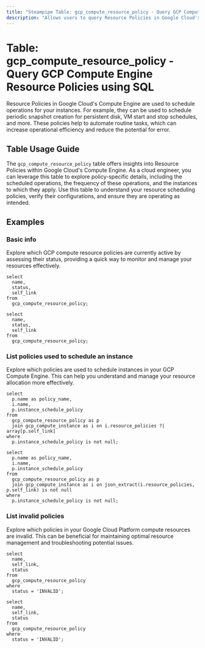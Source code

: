 ```yaml
---
title: "Steampipe Table: gcp_compute_resource_policy - Query GCP Compute Engine Resource Policies using SQL"
description: "Allows users to query Resource Policies in Google Cloud's Compute Engine, providing insights into the rules that schedule disk snapshot and VM operations."
---
```


# Table: gcp_compute_resource_policy - Query GCP Compute Engine Resource Policies using SQL

Resource Policies in Google Cloud's Compute Engine are used to schedule operations for your instances. For example, they can be used to schedule periodic snapshot creation for persistent disk, VM start and stop schedules, and more. These policies help to automate routine tasks, which can increase operational efficiency and reduce the potential for error.

## Table Usage Guide

The `gcp_compute_resource_policy` table offers insights into Resource Policies within Google Cloud's Compute Engine. As a cloud engineer, you can leverage this table to explore policy-specific details, including the scheduled operations, the frequency of these operations, and the instances to which they apply. Use this table to understand your resource scheduling policies, verify their configurations, and ensure they are operating as intended.

## Examples

### Basic info
Explore which GCP compute resource policies are currently active by assessing their status, providing a quick way to monitor and manage your resources effectively.

```sql+postgres
select
  name,
  status,
  self_link
from
  gcp_compute_resource_policy;
```

```sql+sqlite
select
  name,
  status,
  self_link
from
  gcp_compute_resource_policy;
```

### List policies used to schedule an instance
Explore which policies are used to schedule instances in your GCP Compute Engine. This can help you understand and manage your resource allocation more effectively.

```sql+postgres
select
  p.name as policy_name,
  i.name,
  p.instance_schedule_policy
from
  gcp_compute_resource_policy as p
  join gcp_compute_instance as i on i.resource_policies ?| array[p.self_link]
where
  p.instance_schedule_policy is not null;
```

```sql+sqlite
select
  p.name as policy_name,
  i.name,
  p.instance_schedule_policy
from
  gcp_compute_resource_policy as p
  join gcp_compute_instance as i on json_extract(i.resource_policies, p.self_link) is not null
where
  p.instance_schedule_policy is not null;
```

### List invalid policies
Explore which policies in your Google Cloud Platform compute resources are invalid. This can be beneficial for maintaining optimal resource management and troubleshooting potential issues.

```sql+postgres
select
  name,
  self_link,
  status
from
  gcp_compute_resource_policy
where
  status = 'INVALID';
```

```sql+sqlite
select
  name,
  self_link,
  status
from
  gcp_compute_resource_policy
where
  status = 'INVALID';
```
